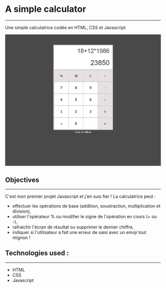 # A simple calculator
---


Une simple calculatrice codée en HTML, CSS et Javascript.

![Img](Img.png)




## Objectives
---

C'est mon premier projet Javascript et j'en suis fier ! La calculatrice peut :

- effectuer les opérations de base (addition, soustraction, multiplication et division),
- utiliser l'opérateur % ou modifier le signe de l'opération en cours (+ ou -),
- rafraichir l'écran de résultat ou supprimer le dernier chiffre,
- indiquer si l'utilisateur a fait une erreur de saisi avec un emoji tout mignon !

## Technologies used :
---

- HTML
- CSS
- Javascript
